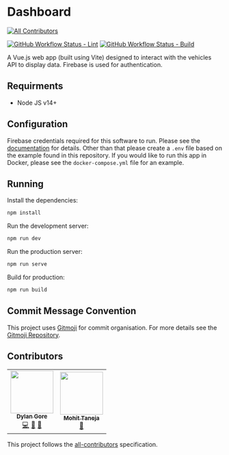 # Dashboard

<!-- prettier-ignore-start -->
<!-- markdownlint-disable -->
<!-- ALL-CONTRIBUTORS-BADGE:START - Do not remove or modify this section -->
[![All Contributors](https://img.shields.io/badge/all_contributors-2-orange.svg?style=for-the-badge)](#contributors)
<!-- ALL-CONTRIBUTORS-BADGE:END -->
<!-- markdownlint-restore -->
<!-- prettier-ignore-end -->

[![GitHub Workflow Status - Lint](https://img.shields.io/github/workflow/status/DylanGore-FYP/Dashboard/Lint%20Code?label=Lint&logo=github&style=for-the-badge)](https://github.com/DylanGore-FYP/Dashboard/actions/workflows/lint-code.yml)
[![GitHub Workflow Status - Build](https://img.shields.io/github/workflow/status/DylanGore-FYP/Dashboard/build?label=Docker%20Build&logo=github&style=for-the-badge)](https://github.com/DylanGore-FYP/Dashboard/actions/workflows/build-docker.yml)

A Vue.js web app (built using Vite) designed to interact with the vehicles API to display data. Firebase is used for authentication.

## Requirments

- Node JS v14+

## Configuration

Firebase credentials required for this software to run. Please see the [documentation](https://dylangore-fyp.github.io/Documentation/setup/external-firebase-authentication/) for details. Other than that please create a `.env` file based on the example found in this repository. If you would like to run this app in Docker, please see the `docker-compose.yml` file for an example.

## Running

Install the dependencies:

```bash
npm install
```

Run the development server:

```bash
npm run dev
```

Run the production server:

```bash
npm run serve
```

Build for production:

```bash
npm run build
```

## Commit Message Convention

This project uses [Gitmoji](https://gitmoji.dev/) for commit organisation. For more details see the [Gitmoji Repository](https://github.com/carloscuesta/gitmoji).

## Contributors

<!-- ALL-CONTRIBUTORS-LIST:START - Do not remove or modify this section -->
<!-- prettier-ignore-start -->
<!-- markdownlint-disable -->
<table>
  <tr>
    <td align="center"><a href="https://github.com/DylanGore"><img src="https://avatars.githubusercontent.com/u/2760449?v=4?s=100" width="100px;" alt=""/><br /><sub><b>Dylan Gore</b></sub></a><br /><a href="https://github.com/DylanGore-FYP/Car/commits?author=DylanGore" title="Code">💻</a> <a href="https://github.com/DylanGore-FYP/Car/commits?author=DylanGore" title="Documentation">📖</a> <a href="#ideas-DylanGore" title="Ideas, Planning, & Feedback">🤔</a></td>
    <td align="center"><a href="https://github.com/mohittaneja7"><img src="https://avatars.githubusercontent.com/u/4126813?v=4?s=100" width="100px;" alt=""/><br /><sub><b>Mohit Taneja</b></sub></a><br /><a href="#ideas-mohittaneja7" title="Ideas, Planning, & Feedback">🤔</a></td>
  </tr>
</table>

<!-- markdownlint-restore -->
<!-- prettier-ignore-end -->

<!-- ALL-CONTRIBUTORS-LIST:END -->

This project follows the [all-contributors](https://github.com/all-contributors/all-contributors) specification.
